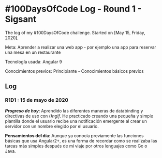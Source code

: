 # #100DaysOfCode Log - Round 1 - Sigsant
The log of my #100DaysOfCode challenge. Started on [May 15, Friday, 2020].


Meta: Aprender a realizar una web app - por ejemplo una app para reservar una mesa en un restaurante

Tecnología usada: Angular 9

Conocimientos previos: Principiante - Conocimientos básicos previos


## Log

### R1D1 : 15 de mayo de 2020

***Progreso de hoy***: Aprendido las diferentes maneras de databinding y directivas de uso con (*)ngIf*. He practicado creando una pequeña y simple plantilla donde el usuario recibe una notificación emergente al crear un servidor con un nombre elegido por el usuario. 

**Pensamientos del día**: Aunque ya conocía previamente las funciones básicas que usa Angular2+, es una forma de recordar como se realizaba las tareas más simples después de mi viaje por otros lenguajes como Go o Java.  



